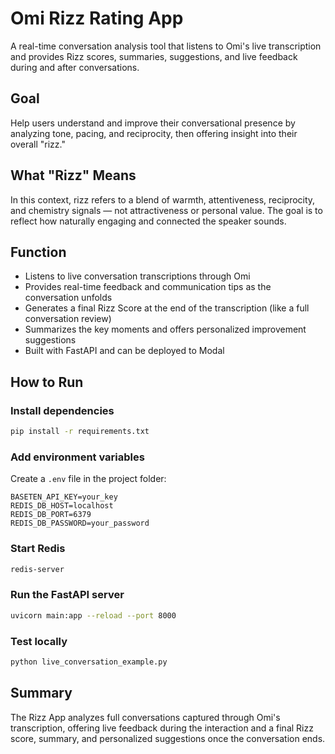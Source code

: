 # Omi Rizz Rating App

A real-time conversation analysis tool that listens to Omi's live transcription and provides Rizz scores, summaries, suggestions, and live feedback during and after conversations.

## Goal

Help users understand and improve their conversational presence by analyzing tone, pacing, and reciprocity, then offering insight into their overall "rizz."

## What "Rizz" Means

In this context, rizz refers to a blend of warmth, attentiveness, reciprocity, and chemistry signals — not attractiveness or personal value. The goal is to reflect how naturally engaging and connected the speaker sounds.

## Function

- Listens to live conversation transcriptions through Omi
- Provides real-time feedback and communication tips as the conversation unfolds
- Generates a final Rizz Score at the end of the transcription (like a full conversation review)
- Summarizes the key moments and offers personalized improvement suggestions
- Built with FastAPI and can be deployed to Modal

## How to Run

### Install dependencies
```bash
pip install -r requirements.txt
```

### Add environment variables
Create a `.env` file in the project folder:
```env
BASETEN_API_KEY=your_key
REDIS_DB_HOST=localhost
REDIS_DB_PORT=6379
REDIS_DB_PASSWORD=your_password
```

### Start Redis
```bash
redis-server
```

### Run the FastAPI server
```bash
uvicorn main:app --reload --port 8000
```

### Test locally
```bash
python live_conversation_example.py
```

## Summary

The Rizz App analyzes full conversations captured through Omi's transcription, offering live feedback during the interaction and a final Rizz score, summary, and personalized suggestions once the conversation ends.
